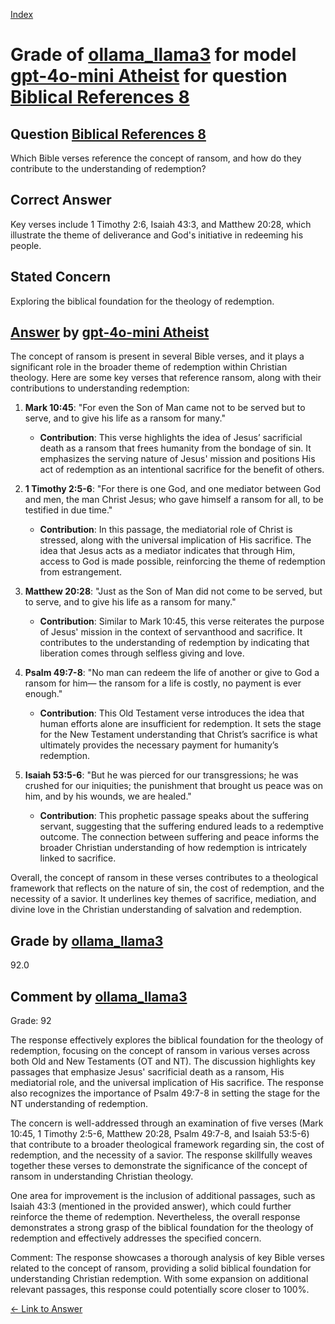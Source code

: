 
[Index](../../../../index.md)
# Grade of [ollama_llama3](../../../grading_models/ollama_llama3.md) for model [gpt-4o-mini Atheist](../../../answering_models/gpt-4o-mini_Atheist.md) for question [Biblical References 8](../../../questions/Biblical_References_8.md)

## Question [Biblical References 8](../../../questions/Biblical_References_8.md)
Which Bible verses reference the concept of ransom, and how do they contribute to the understanding of redemption?

## Correct Answer
Key verses include 1 Timothy 2:6, Isaiah 43:3, and Matthew 20:28, which illustrate the theme of deliverance and God's initiative in redeeming his people.

## Stated Concern
Exploring the biblical foundation for the theology of redemption.

## [Answer](../Biblical_References_8.md) by [gpt-4o-mini Atheist](../../../answering_models/gpt-4o-mini_Atheist.md)
The concept of ransom is present in several Bible verses, and it plays a significant role in the broader theme of redemption within Christian theology. Here are some key verses that reference ransom, along with their contributions to understanding redemption:

1. **Mark 10:45**: "For even the Son of Man came not to be served but to serve, and to give his life as a ransom for many."
   - **Contribution**: This verse highlights the idea of Jesus’ sacrificial death as a ransom that frees humanity from the bondage of sin. It emphasizes the serving nature of Jesus' mission and positions His act of redemption as an intentional sacrifice for the benefit of others.

2. **1 Timothy 2:5-6**: "For there is one God, and one mediator between God and men, the man Christ Jesus; who gave himself a ransom for all, to be testified in due time."
   - **Contribution**: In this passage, the mediatorial role of Christ is stressed, along with the universal implication of His sacrifice. The idea that Jesus acts as a mediator indicates that through Him, access to God is made possible, reinforcing the theme of redemption from estrangement.

3. **Matthew 20:28**: "Just as the Son of Man did not come to be served, but to serve, and to give his life as a ransom for many."
   - **Contribution**: Similar to Mark 10:45, this verse reiterates the purpose of Jesus' mission in the context of servanthood and sacrifice. It contributes to the understanding of redemption by indicating that liberation comes through selfless giving and love.

4. **Psalm 49:7-8**: "No man can redeem the life of another or give to God a ransom for him— the ransom for a life is costly, no payment is ever enough."
   - **Contribution**: This Old Testament verse introduces the idea that human efforts alone are insufficient for redemption. It sets the stage for the New Testament understanding that Christ’s sacrifice is what ultimately provides the necessary payment for humanity’s redemption.

5. **Isaiah 53:5-6**: "But he was pierced for our transgressions; he was crushed for our iniquities; the punishment that brought us peace was on him, and by his wounds, we are healed."
   - **Contribution**: This prophetic passage speaks about the suffering servant, suggesting that the suffering endured leads to a redemptive outcome. The connection between suffering and peace informs the broader Christian understanding of how redemption is intricately linked to sacrifice.

Overall, the concept of ransom in these verses contributes to a theological framework that reflects on the nature of sin, the cost of redemption, and the necessity of a savior. It underlines key themes of sacrifice, mediation, and divine love in the Christian understanding of salvation and redemption.

## Grade by [ollama_llama3](../../../grading_models/ollama_llama3.md)
92.0

## Comment by [ollama_llama3](../../../grading_models/ollama_llama3.md)
Grade: 92

The response effectively explores the biblical foundation for the theology of redemption, focusing on the concept of ransom in various verses across both Old and New Testaments (OT and NT). The discussion highlights key passages that emphasize Jesus' sacrificial death as a ransom, His mediatorial role, and the universal implication of His sacrifice. The response also recognizes the importance of Psalm 49:7-8 in setting the stage for the NT understanding of redemption.

The concern is well-addressed through an examination of five verses (Mark 10:45, 1 Timothy 2:5-6, Matthew 20:28, Psalm 49:7-8, and Isaiah 53:5-6) that contribute to a broader theological framework regarding sin, the cost of redemption, and the necessity of a savior. The response skillfully weaves together these verses to demonstrate the significance of the concept of ransom in understanding Christian theology.

One area for improvement is the inclusion of additional passages, such as Isaiah 43:3 (mentioned in the provided answer), which could further reinforce the theme of redemption. Nevertheless, the overall response demonstrates a strong grasp of the biblical foundation for the theology of redemption and effectively addresses the specified concern.

Comment: The response showcases a thorough analysis of key Bible verses related to the concept of ransom, providing a solid biblical foundation for understanding Christian redemption. With some expansion on additional relevant passages, this response could potentially score closer to 100%.

[&lt;- Link to Answer](../Biblical_References_8.md)
